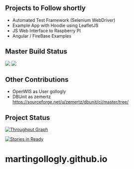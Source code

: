 

## Projects to Follow shortly

* Automated Test Framework (Selenium WebDriver)
* Example App with Hoodie using LeafletJS
* JS Web Interface to Raspberry PI
* Angular / FireBase Examples

## Master Build Status
<a href='https://travis-ci.org/martingollogly/martingollogly.github.io/builds'><img src='https://travis-ci.org/martingollogly/martingollogly.github.io.svg?branch=master'></a>
<a target="_blank" href="#"><img src="https://img.shields.io/badge/Development-ALPHA-blue.svg"></a>

## Other Contributions
* OpenWIS as User gollogly
* DBUnit as zemertz https://sourceforge.net/u/zemertz/dbunit/ci/master/tree/

## Project Status

[![Throughput Graph](https://graphs.waffle.io/martingollogly/martingollogly.github.io/throughput.svg)](https://waffle.io/martingollogly/martingollogly.github.io/metrics)

[![Stories in Ready](https://badge.waffle.io/martingollogly/martingollogly.github.io.png?label=ready&title=Ready)](https://waffle.io/martingollogly/martingollogly.github.io)
# martingollogly.github.io

